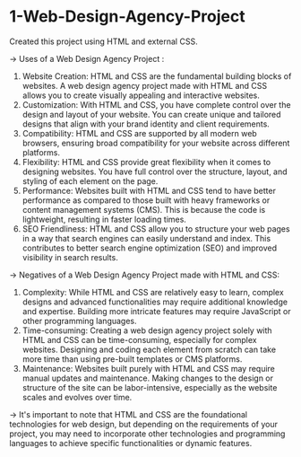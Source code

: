 # 1-Web-Design-Agency-Project
Created this project using HTML and external CSS.

-> Uses of a Web Design Agency Project :
1. Website Creation: HTML and CSS are the fundamental building blocks of websites. A web design agency project made with HTML and CSS allows you to create visually appealing and interactive websites.
2. Customization: With HTML and CSS, you have complete control over the design and layout of your website. You can create unique and tailored designs that align with your brand identity and client requirements.
3. Compatibility: HTML and CSS are supported by all modern web browsers, ensuring broad compatibility for your website across different platforms.
4. Flexibility: HTML and CSS provide great flexibility when it comes to designing websites. You have full control over the structure, layout, and styling of each element on the page.
5. Performance: Websites built with HTML and CSS tend to have better performance as compared to those built with heavy frameworks or content management systems (CMS). This is because the code is lightweight, resulting in faster loading times.
6. SEO Friendliness: HTML and CSS allow you to structure your web pages in a way that search engines can easily understand and index. This contributes to better search engine optimization (SEO) and improved visibility in search results.

-> Negatives of a Web Design Agency Project made with HTML and CSS:
1. Complexity: While HTML and CSS are relatively easy to learn, complex designs and advanced functionalities may require additional knowledge and expertise. Building more intricate features may require JavaScript or other programming languages.
2. Time-consuming: Creating a web design agency project solely with HTML and CSS can be time-consuming, especially for complex websites. Designing and coding each element from scratch can take more time than using pre-built templates or CMS platforms.
3. Maintenance: Websites built purely with HTML and CSS may require manual updates and maintenance. Making changes to the design or structure of the site can be labor-intensive, especially as the website scales and evolves over time.


-> It's important to note that HTML and CSS are the foundational technologies for web design, but depending on the requirements of your project, you may need to incorporate other technologies and programming languages to achieve specific functionalities or dynamic features.
